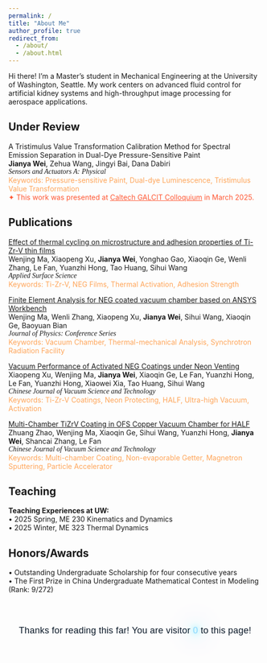 ```yaml
---
permalink: /
title: "About Me"
author_profile: true
redirect_from: 
  - /about/
  - /about.html
---
```

Hi there! I’m a Master’s student in Mechanical Engineering at the University of Washington, Seattle. My work centers on advanced fluid control for artificial kidney systems and high-throughput image processing for aerospace applications.

Under Review
------
A Tristimulus Value Transformation Calibration Method for Spectral Emission Separation in Dual-Dye Pressure-Sensitive Paint  
**Jianya Wei**, Zehua Wang, Jingyi Bai, Dana Dabiri  
<span style="font-family: 'Times New Roman', serif; font-style: italic;">
Sensors and Actuators A: Physical  
</span>
<span style="color: #FFA559;">
Keywords: Pressure-sensitive Paint, Dual-dye Luminescence, Tristimulus Value Transformation  
</span>
<span style="color:#FF5733;">✦ This work was presented at <a href="https://www.caltech.edu/campus-life-events/calendar/galcit-colloquium-378" style="color:#FF5733;">Caltech GALCIT Colloquium</a> in March 2025.  </span>

Publications
------
<span style="color: #40E0D0;">[Effect of thermal cycling on microstructure and adhesion properties of Ti-Zr-V thin films](https://www.sciencedirect.com/science/article/abs/pii/S0169433223029197)  </span><br>
Wenjing Ma, Xiaopeng Xu, **Jianya Wei**, Yonghao Gao, Xiaoqin Ge, Wenli Zhang, Le Fan, Yuanzhi Hong, Tao Huang, Sihui Wang  
<span style="font-family: 'Times New Roman', serif; font-style: italic;">
Applied Surface Science  
</span>
<span style="color: #FFA559;">
Keywords: Ti-Zr-V, NEG Films, Thermal Activation, Adhesion Strength  
</span>

<span style="color: #40E0D0;">[Finite Element Analysis for NEG coated vacuum chamber based on ANSYS Workbench](https://iopscience.iop.org/article/10.1088/1742-6596/2687/8/082025)  </span><br>
Wenjing Ma, Wenli Zhang, Xiaopeng Xu, **Jianya Wei**, Sihui Wang, Xiaoqin Ge, Baoyuan Bian  
<span style="font-family: 'Times New Roman', serif; font-style: italic;">
Journal of Physics: Conference Series  
</span>
<span style="color: #FFA559;">
Keywords: Vacuum Chamber, Thermal-mechanical Analysis, Synchrotron Radiation Facility  
</span>

<span style="color: #40E0D0;">[Vacuum Performance of Activated NEG Coatings under Neon Venting](http://cjvst.cvs.org.cn/en/article/doi/10.13922/j.cnki.cjvst.202305002)  </span><br>
Xiaopeng Xu, Wenjing Ma, **Jianya Wei**, Xiaoqin Ge, Le Fan, Yuanzhi Hong, Le Fan, Yuanzhi Hong, Xiaowei Xia, Tao Huang, Sihui Wang  
<span style="font-family: 'Times New Roman', serif; font-style: italic;">
Chinese Journal of Vacuum Science and Technology  
</span>
<span style="color: #FFA559;">
Keywords: Ti-Zr-V Coatings, Neon Protecting, HALF, Ultra-high Vacuum, Activation  
</span>

<span style="color: #40E0D0;">[Multi-Chamber TiZrV Coating in OFS Copper Vacuum Chamber for HALF](https://www.cpsjournals.cn/article/doi/10.13922/j.cnki.cjvst.202207022?viewType=HTML)  </span><br>
Zhuang Zhao, Wenjing Ma, Xiaoqin Ge, Sihui Wang, Yuanzhi Hong, **Jianya Wei**, Shancai Zhang, Le Fan  
<span style="font-family: 'Times New Roman', serif; font-style: italic;">
Chinese Journal of Vacuum Science and Technology  
</span>
<span style="color: #FFA559;">
Keywords: Multi-chamber Coating, Non-evaporable Getter, Magnetron Sputtering, Particle Accelerator  
</span>

Teaching
------
**Teaching Experiences at UW:**  
• 2025 Spring, ME 230 Kinematics and Dynamics  
• 2025 Winter, ME 323 Thermal Dynamics  

Honors/Awards
------
• Outstanding Undergraduate Scholarship for four consecutive years  
• The First Prize in China Undergraduate Mathematical Contest in Modeling (Rank: 9/272)

<br>

<html lang="en">
<head>
  <meta charset="UTF-8" />
  <meta name="viewport" content="width=device-width, initial-scale=1" />
  <title>Footer Counter</title>

  <link href="https://fonts.googleapis.com/css2?family=Orbitron:wght@500&display=swap" rel="stylesheet">

  <style>
    :root{
      --neon-cyan:   #00e5ff;  /* 赛博蓝 */
      --neon-violet: #9b5cff;  /* 赛博紫 */
      --text-light:  #0d1b2a;  /* 浅色主题下计数器文字色 */
      --text-dark:   #e6e6ff;  /* 深色主题下计数器文字色 */
    }

    .footer-counter{
      font-family: 'Orbitron', sans-serif;
      font-size: 18px;
      text-align: center;
      line-height: 1.6;
      color: var(--text-light);
      margin: 28px 12px 10px;
      letter-spacing: .2px;
    }

    .footer-counter .glow{
  color: #8ad8ff; /* 让文字本身更亮，增强对比 */
  text-shadow:
    /* 蓝色内圈 */
    0 0 12px  rgba(0,229,255,1),
    0 0 28px  rgba(0,229,255,.95),
    0 0 44px  rgba(0,229,255,.9),
    /* 紫色外圈 */
    0 0 60px  rgba(155,92,255,.85),
    0 0 90px  rgba(155,92,255,.8),
    0 0 120px rgba(155,92,255,.75);
  animation: breathe 2.2s ease-in-out infinite;
}

@keyframes breathe{
  0%,100%{
    text-shadow:
      0 0 14px  rgba(0,229,255,1),
      0 0 34px  rgba(0,229,255,.95),
      0 0 56px  rgba(0,229,255,.92),
      0 0 78px  rgba(155,92,255,.9),
      0 0 110px rgba(155,92,255,.85),
      0 0 150px rgba(155,92,255,.8);
  }
  50%{
    text-shadow:
      0 0 22px  rgba(0,229,255,1),
      0 0 56px  rgba(0,229,255,1),
      0 0 88px  rgba(0,229,255,.98),
      0 0 130px rgba(155,92,255,.95),
      0 0 180px rgba(155,92,255,.9),
      0 0 240px rgba(155,92,255,.85);
  }
}

    @media (prefers-color-scheme: dark){
      .footer-counter{ color: var(--text-dark); }
      .footer-counter .glow{
        color: #b3f3ff;
        text-shadow:
          0 0 12px rgba(0,229,255,1),
          0 0 28px rgba(0,229,255,.95),
          0 0 48px rgba(155,92,255,.95),
          0 0 90px rgba(155,92,255,.85);
      }
    }

    @media (prefers-reduced-motion: reduce){
      .footer-counter .glow{ animation: none; }
    }
  </style>
</head>
<body>

  <p class="footer-counter">
    Thanks for reading this far! You are visitor
    <span id="busuanzi_value_site_pv" class="glow">0</span>
    to this page!
  </p>

  <script src="//busuanzi.ibruce.info/busuanzi/2.3/busuanzi.pure.mini.js"></script>

  <script>
    (function animateCounter(){
      const node = document.getElementById('busuanzi_value_site_pv');
      if (!node) return;

      const tryStart = () => {
        const end = parseInt((node.textContent || '0').replace(/,/g,''), 10);
        if (Number.isFinite(end) && end > 0){
          countUp(node, 0, end, 1400); // 1.4s 完成
          return true;
        }
        return false;
      };

      // 如果不蒜子尚未写入值，就轮询等待
      if (!tryStart()){
        let tries = 0;
        const t = setInterval(() => {
          if (tryStart() || ++tries > 50) clearInterval(t); // 最多等 ~5s
        }, 100);
      }

      function countUp(el, start, end, duration){
        const reduce = window.matchMedia('(prefers-reduced-motion: reduce)').matches;
        if (reduce || duration <= 0){ el.textContent = end.toLocaleString(); return; }

        const ease = x => 1 - Math.pow(1 - x, 3); // easeOutCubic
        const t0 = performance.now();

        function frame(now){
          const p = Math.min(1, (now - t0) / duration);
          const v = Math.round(start + (end - start) * ease(p));
          el.textContent = v.toLocaleString();
          if (p < 1) requestAnimationFrame(frame);
        }
        requestAnimationFrame(frame);
      }
    })();
  </script>

</body>
</html>

